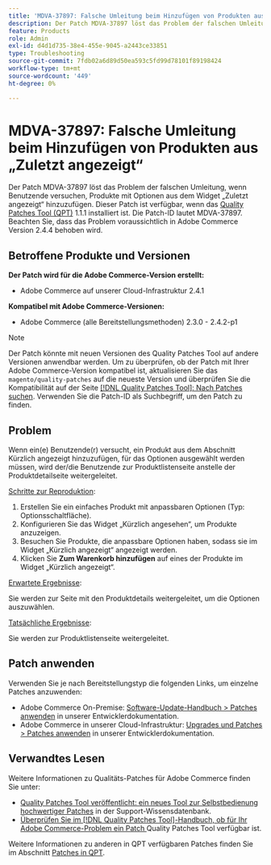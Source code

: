```yaml
---
title: 'MDVA-37897: Falsche Umleitung beim Hinzufügen von Produkten aus „Zuletzt angezeigt“'
description: Der Patch MDVA-37897 löst das Problem der falschen Umleitung, wenn Benutzende versuchen, Produkte mit Optionen aus dem Widget „Zuletzt angezeigt“ hinzuzufügen. Dieser Patch ist verfügbar, wenn das [Quality Patches Tool (QPT)](https://experienceleague.adobe.com/en/docs/commerce-operations/tools/quality-patches-tool/quality-patches-tool-to-self-serve-quality-patches) 1.1.1 installiert ist. Die Patch-ID lautet MDVA-37897. Beachten Sie, dass das Problem voraussichtlich in Adobe Commerce Version 2.4.4 behoben wird.
feature: Products
role: Admin
exl-id: d4d1d735-38e4-455e-9045-a2443ce33851
type: Troubleshooting
source-git-commit: 7fdb02a6d89d50ea593c5fd99d78101f89198424
workflow-type: tm+mt
source-wordcount: '449'
ht-degree: 0%

---
```


# MDVA-37897: Falsche Umleitung beim Hinzufügen von Produkten aus „Zuletzt angezeigt“

Der Patch MDVA-37897 löst das Problem der falschen Umleitung, wenn Benutzende versuchen, Produkte mit Optionen aus dem Widget „Zuletzt angezeigt“ hinzuzufügen. Dieser Patch ist verfügbar, wenn das [Quality Patches Tool (QPT)](https://experienceleague.adobe.com/en/docs/commerce-operations/tools/quality-patches-tool/quality-patches-tool-to-self-serve-quality-patches) 1.1.1 installiert ist. Die Patch-ID lautet MDVA-37897. Beachten Sie, dass das Problem voraussichtlich in Adobe Commerce Version 2.4.4 behoben wird.

## Betroffene Produkte und Versionen

**Der Patch wird für die Adobe Commerce-Version erstellt:**

* Adobe Commerce auf unserer Cloud-Infrastruktur 2.4.1

**Kompatibel mit Adobe Commerce-Versionen:**

* Adobe Commerce (alle Bereitstellungsmethoden) 2.3.0 - 2.4.2-p1

>[!NOTE]
>
>Der Patch könnte mit neuen Versionen des Quality Patches Tool auf andere Versionen anwendbar werden. Um zu überprüfen, ob der Patch mit Ihrer Adobe Commerce-Version kompatibel ist, aktualisieren Sie das `magento/quality-patches` auf die neueste Version und überprüfen Sie die Kompatibilität auf der Seite [[!DNL Quality Patches Tool]: Nach Patches suchen](https://experienceleague.adobe.com/en/docs/commerce-operations/tools/quality-patches-tool/quality-patches-tool-to-self-serve-quality-patches). Verwenden Sie die Patch-ID als Suchbegriff, um den Patch zu finden.

## Problem

Wenn ein(e) Benutzende(r) versucht, ein Produkt aus dem Abschnitt Kürzlich angezeigt hinzuzufügen, für das Optionen ausgewählt werden müssen, wird der/die Benutzende zur Produktlistenseite anstelle der Produktdetailseite weitergeleitet.

<u>Schritte zur Reproduktion</u>:

1. Erstellen Sie ein einfaches Produkt mit anpassbaren Optionen (Typ: Optionsschaltfläche).
1. Konfigurieren Sie das Widget „Kürzlich angesehen“, um Produkte anzuzeigen.
1. Besuchen Sie Produkte, die anpassbare Optionen haben, sodass sie im Widget „Kürzlich angezeigt“ angezeigt werden.
1. Klicken Sie **Zum Warenkorb hinzufügen** auf eines der Produkte im Widget „Kürzlich angezeigt“.

<u>Erwartete Ergebnisse</u>:

Sie werden zur Seite mit den Produktdetails weitergeleitet, um die Optionen auszuwählen.

<u>Tatsächliche Ergebnisse</u>:

Sie werden zur Produktlistenseite weitergeleitet.

## Patch anwenden

Verwenden Sie je nach Bereitstellungstyp die folgenden Links, um einzelne Patches anzuwenden:

* Adobe Commerce On-Premise: [Software-Update-Handbuch > Patches anwenden](https://experienceleague.adobe.com/en/docs/commerce-operations/tools/quality-patches-tool/usage) in unserer Entwicklerdokumentation.
* Adobe Commerce in unserer Cloud-Infrastruktur: [Upgrades und Patches > Patches anwenden](https://experienceleague.adobe.com/en/docs/commerce-cloud-service/user-guide/develop/upgrade/apply-patches) in unserer Entwicklerdokumentation.

## Verwandtes Lesen

Weitere Informationen zu Qualitäts-Patches für Adobe Commerce finden Sie unter:

* [Quality Patches Tool veröffentlicht: ein neues Tool zur Selbstbedienung hochwertiger Patches](https://experienceleague.adobe.com/en/docs/commerce-operations/tools/quality-patches-tool/quality-patches-tool-to-self-serve-quality-patches) in der Support-Wissensdatenbank.
* [Überprüfen Sie im [!DNL Quality Patches Tool]-Handbuch, ob für Ihr Adobe Commerce-Problem ein Patch ](/help/tools/quality-patches-tool/patches-available-in-qpt/check-patch-for-magento-issue-with-magento-quality-patches.md) Quality Patches Tool verfügbar ist.

Weitere Informationen zu anderen in QPT verfügbaren Patches finden Sie im Abschnitt [Patches in QPT](https://experienceleague.adobe.com/tools/commerce-quality-patches/index.html).
